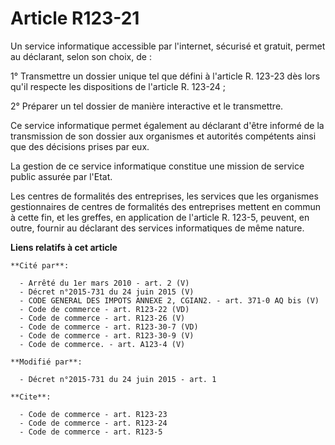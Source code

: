 # Article R123-21

Un service informatique accessible par l'internet, sécurisé et gratuit, permet au déclarant, selon son choix, de :

1° Transmettre un dossier unique tel que défini à l'article R. 123-23 dès lors qu'il respecte les dispositions de l'article
R. 123-24 ; 

2° Préparer un tel dossier de manière interactive et le transmettre. 

Ce service informatique permet également au déclarant d'être informé de la transmission de son dossier aux organismes et
autorités compétents ainsi que des décisions prises par eux.

La gestion de ce service informatique constitue une mission de service public assurée par l'Etat. 

Les centres de formalités des entreprises, les services que les organismes gestionnaires de centres de formalités des
entreprises mettent en commun à cette fin, et les greffes, en application de l'article R. 123-5, peuvent, en outre, fournir
au déclarant des services informatiques de même nature.

**Liens relatifs à cet article**

	**Cité par**:

	  - Arrêté du 1er mars 2010 - art. 2 (V)
	  - Décret n°2015-731 du 24 juin 2015 (V)
	  - CODE GENERAL DES IMPOTS ANNEXE 2, CGIAN2. - art. 371-0 AQ bis (V)
	  - Code de commerce - art. R123-22 (VD)
	  - Code de commerce - art. R123-26 (V)
	  - Code de commerce - art. R123-30-7 (VD)
	  - Code de commerce - art. R123-30-9 (V)
	  - Code de commerce. - art. A123-4 (V)

	**Modifié par**:

	  - Décret n°2015-731 du 24 juin 2015 - art. 1

	**Cite**:

	  - Code de commerce - art. R123-23
	  - Code de commerce - art. R123-24
	  - Code de commerce - art. R123-5
